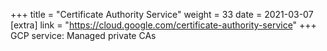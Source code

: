 +++
title = "Certificate Authority Service"
weight = 33
date = 2021-03-07
[extra]
link = "https://cloud.google.com/certificate-authority-service"
+++
GCP service: Managed private CAs

